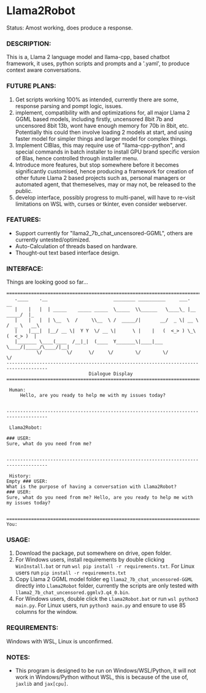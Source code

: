 # Llama2Robot
Status: Amost working, does produce a response.

### DESCRIPTION:
This is a, Llama 2 language model and llama-cpp, based chatbot framework, it uses, python scripts and prompts and a '.yaml', to produce context aware conversations.

### FUTURE PLANS:
1) Get scripts working 100% as intended, currently there are some, response parsing and pompt logic, issues.
2) implement, compatibility with and optimizations for, all major Llama 2 GGML based models, including firstly, uncensored 8bit 7b and uncensored 8bit 13b, wont have enough memory for 70b in 8bit, etc. Potentially this could then involve loading 2 models at start, and using faster model for simpler things and larger model for complex things.  
3) Implement ClBlas, this may require use of "llama-cpp-python", and special commands in batch installer to install GPU brand specific version of Blas, hence controlled through installer menu.
4) Introduce more features, but stop somewhere before it becomes significantly customised, hence producing a framework for creation of other future Llama 2 based projects such as, personal managers or automated agent, that themeselves, may or may not, be released to the public.
5) develop interface, possibly progress to multi-panel, will have to re-visit limitations on WSL with, curses or tkinter, even consider webserver. 

### FEATURES:
* Support currently for "llama2_7b_chat_uncensored-GGML", others are currently untested/optimized.
* Auto-Calculation of threads based on hardware.
* Thought-out text based interface design.

### INTERFACE:
Things are looking good so far...
```
=====================================================================================
   .____    .__                        ________ __________     ___.           __
   |    |   |  | _____    _____ _____  \_____  \\______   \____\_ |__   _____/  |_
   |    |   |  | \__  \  /     \\__  \ /  _____/|       __/  _ \| __ \ /  _ \   __\
   |    |___|  |__/ __ \|  Y Y  \/ __ \|      \ |    |   (  <_> ) \_\ (  <_> )  |
   |_______ \____(____  /__|_|  (____  Y_______\|____|___ \____/|_____/\____/|__|
           \/         \/      \/     \/        \/        \/           \/
-------------------------------------------------------------------------------------
                              Dialogue Display
=====================================================================================

 Human:
     Hello, are you ready to help me with my issues today?


-------------------------------------------------------------------------------------

 Llama2Robot:

### USER:
Sure, what do you need from me?


-------------------------------------------------------------------------------------

 History:
Empty ### USER:
What is the purpose of having a conversation with Llama2Robot?
### USER:
Sure, what do you need from me? Hello, are you ready to help me with my issues today?


=====================================================================================
You:
```

### USAGE:
1) Download the package, put somewhere on drive, open folder.
2) For Windows users, install requirements by double clicking `WinInstall.bat` or run `wsl pip install -r requirements.txt`. For Linux users run `pip install -r requirements.txt`
3) Copy Llama 2 GGML model folder eg `llama2_7b_chat_uncensored-GGML` directly into `Llama2Robot` folder, currently the scripts are only tested with `llama2_7b_chat_uncensored.ggmlv3.q4_0.bin`.
4) For Windows users, double click the `Llama2Robot.bat` or run `wsl python3 main.py`. For Linux users, run `python3 main.py` and ensure to use 85 columns for the window.

### REQUIREMENTS:
Windows with WSL, Linux is unconfirmed. 

### NOTES:
* This program is designed to be run on Windows/WSL/Python, it will not work in Windows/Python without WSL, this is because of the use of, `jaxlib` and `jax[cpu]`. 
